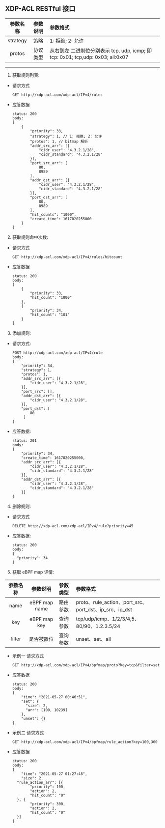 ## XDP-ACL RESTful 接口


| 参数名称 | 参数说明 | 参数格式 |
| :-----: | :----: | :---- |
| strategy | 策略 | 1: 拒绝; 2: 允许 |
| protos | 协议类型 | 从右到左 二进制位分别表示 tcp, udp, icmp; 即 tcp: 0x01; tcp,udp: 0x03; all:0x07 |

----------------------------------

1. 获取规则列表:

* 请求方式 

  ```
  GET http://xdp-acl.com/xdp-acl/IPv4/rules
  ```

* 应答数据

  ```
  status: 200
  body:
  [
      {
          "priority": 33,
          "strategy": 1, // 1: 拒绝; 2: 允许
          "protos": 1, // bitmap 解析
          "addr_src_arr": [{
              "cidr_user": "4.3.2.1/28",
              "cidr_standard": "4.3.2.1/28"
          }],
          "port_src_arr": [
              80,
              8989
          ],
          "addr_dst_arr": [{
              "cidr_user": "4.3.2.1/28",
              "cidr_standard": "4.3.2.1/28"
          }],
          "port_dst_arr": [
              80,
              8989
          ],
          "hit_counts": "1000",
          "create_time": 1617020255000
      }
  ]
  ```

2. 获取规则命中次数:

* 请求方式

  ```
  GET http://xdp-acl.com/xdp-acl/IPv4/rules/hitcount
  ```

* 应答数据

  ```
  status: 200
  body:
  [
      {
          "priority": 33,
          "hit_count": "1000"
      },
      {
          "priority": 34,
          "hit_count": "101"
      }
  ]
  ```

3. 添加规则:

* 请求方式:

  ```
  POST http://xdp-acl.com/xdp-acl/IPv4/rule
  body:
  {
      "priority": 34,
      "strategy": 1,
      "protos": 1,
      "addr_src_arr": [{
          "cidr_user": "4.3.2.1/28",
      }],
      "port_src": [],
      "addr_dst_arr": [{
          "cidr_user": "4.3.2.1/28",
      }],
      "port_dst": [
          80
       ]
  }
  ```
* 应答数据:

  ```
  status: 201
  body:
  {
      "priority": 34,
      "create_time": 1617020255000,
      "addr_src_arr": [{
          "cidr_user": "4.3.2.1/28",
          "cidr_standard": "4.3.2.1/28"
      }],
      "addr_dst_arr": [{
          "cidr_user": "4.3.2.1/28",
          "cidr_standard": "4.3.2.1/28"
      }]
  }
  ```

4. 删除规则:

* 请求方式

  ```
  DELETE http://xdp-acl.com/xdp-acl/IPv4/rule?priority=45
  ```

* 应答数据:

  ```
  status: 200
  body:
  {
    "priority": 34
  }
  ```

5. 获取 eBPF map 详情:

| 参数名称 | 参数说明 | 参数类型 | 参数格式
| :-----: | :----: | :---- | :---- |
| name | eBPF map name | 路由参数| proto、rule_action、port_src、port_dst、ip_src、ip_dst|
| key | eBPF map key | 查询参数 | tcp/udp/icmp、1/2/3/4,5、 80/90、1.2.3.5/24 |
| filter | 是否被置位 | 查询参数 | unset、set、all |

* 示例一 请求方式

  ```
  GET http://xdp-acl.com/xdp-acl/IPv4/bpfmap/proto?key=tcp&filter=set
  ```

* 应答数据

  ```
  status: 200
  body:
  {
	  "time": "2021-05-27 00:46:51",
	  "set": {
	  	"size": 2,
	  	"arr": [100, 10239]
	  },
	  "unset": {}
  }
  ```

* 示例二 请求方式

  ```
  GET http://xdp-acl.com/xdp-acl/IPv4/bpfmap/rule_action?key=100,300
  ```

* 应答数据

  ```
  status: 200
  body:
  {
	  "time": "2021-05-27 01:27:48",
	  "size": 2,
  	"rule_action_arr": [{
	  	  "priority": 100,
	  	  "action": 2,
	  	  "hit_count": "0"
  	}, {
	  	  "priority": 300,
	  	  "action": 2,
	  	  "hit_count": "0"
  	}]
  }
  ```